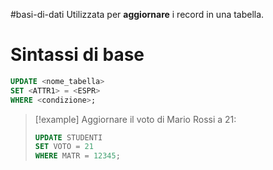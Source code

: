 #basi-di-dati 
Utilizzata per **aggiornare** i record in una tabella.
# Sintassi di base
```sql
UPDATE <nome_tabella>
SET <ATTR1> = <ESPR>
WHERE <condizione>;
```

>[!example]
>Aggiornare il voto di Mario Rossi a 21:
>```sql
>UPDATE STUDENTI 
>SET VOTO = 21 
>WHERE MATR = 12345;
>```
